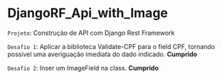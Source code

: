 # DjangoRF_Api_with_Image


`Projeto`: Construção de API com Django Rest Framework

`Desafio 1`: Aplicar a biblioteca Validate-CPF para o field CPF, tornando possível uma averiguação imediata do dado indicado.
**Cumprido**

`Desafio 2`: Inser um ImageField na class.
**Cumprido**

